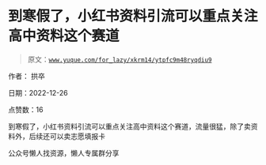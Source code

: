 # 到寒假了，小红书资料引流可以重点关注高中资料这个赛道

> 原文：[`www.yuque.com/for_lazy/xkrm14/ytpfc9m48ryqdiu9`](https://www.yuque.com/for_lazy/xkrm14/ytpfc9m48ryqdiu9)



作者： 拱卒



日期：2022-12-26



点赞数：16

<ne-card data-card-name="hr" data-card-type="block" id="dN0NT" data-event-boundary="card">

到寒假了，小红书资料引流可以重点关注高中资料这个赛道，流量很猛，除了卖资料外，后续还可以卖志愿填报卡

<ne-card data-card-name="hr" data-card-type="block" id="awr8e" data-event-boundary="card">

公众号懒人找资源，懒人专属群分享

</ne-card></ne-card>